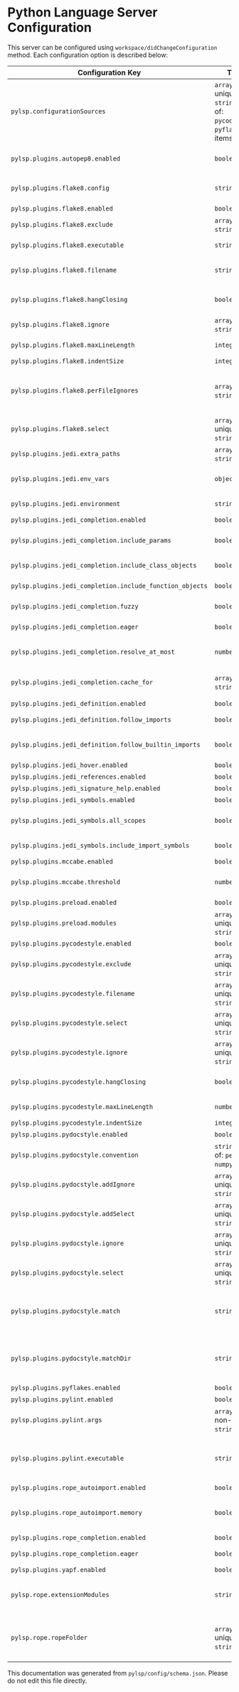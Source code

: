 # Python Language Server Configuration
This server can be configured using `workspace/didChangeConfiguration` method. Each configuration option is described below:

| **Configuration Key** | **Type** | **Description** | **Default** 
|----|----|----|----|
| `pylsp.configurationSources` | `array` of unique `string` (one of: `pycodestyle`, `pyflakes`) items | List of configuration sources to use. | `["pycodestyle"]` |
| `pylsp.plugins.autopep8.enabled` | `boolean` | Enable or disable the plugin (disabling required to use `yapf`). | `true` |
| `pylsp.plugins.flake8.config` | `string` | Path to the config file that will be the authoritative config source. | `null` |
| `pylsp.plugins.flake8.enabled` | `boolean` | Enable or disable the plugin. | `false` |
| `pylsp.plugins.flake8.exclude` | `array` of `string` items | List of files or directories to exclude. | `[]` |
| `pylsp.plugins.flake8.executable` | `string` | Path to the flake8 executable. | `"flake8"` |
| `pylsp.plugins.flake8.filename` | `string` | Only check for filenames matching the patterns in this list. | `null` |
| `pylsp.plugins.flake8.hangClosing` | `boolean` | Hang closing bracket instead of matching indentation of opening bracket's line. | `null` |
| `pylsp.plugins.flake8.ignore` | `array` of `string` items | List of errors and warnings to ignore (or skip). | `[]` |
| `pylsp.plugins.flake8.maxLineLength` | `integer` | Maximum allowed line length for the entirety of this run. | `null` |
| `pylsp.plugins.flake8.indentSize` | `integer` | Set indentation spaces. | `null` |
| `pylsp.plugins.flake8.perFileIgnores` | `array` of `string` items | A pairing of filenames and violation codes that defines which violations to ignore in a particular file, for example: `["file_path.py:W305,W304"]`). | `[]` |
| `pylsp.plugins.flake8.select` | `array` of unique `string` items | List of errors and warnings to enable. | `null` |
| `pylsp.plugins.jedi.extra_paths` | `array` of `string` items | Define extra paths for jedi.Script. | `[]` |
| `pylsp.plugins.jedi.env_vars` | `object` | Define environment variables for jedi.Script and Jedi.names. | `null` |
| `pylsp.plugins.jedi.environment` | `string` | Define environment for jedi.Script and Jedi.names. | `null` |
| `pylsp.plugins.jedi_completion.enabled` | `boolean` | Enable or disable the plugin. | `true` |
| `pylsp.plugins.jedi_completion.include_params` | `boolean` | Auto-completes methods and classes with tabstops for each parameter. | `true` |
| `pylsp.plugins.jedi_completion.include_class_objects` | `boolean` | Adds class objects as a separate completion item. | `true` |
| `pylsp.plugins.jedi_completion.include_function_objects` | `boolean` | Adds function objects as a separate completion item. | `true` |
| `pylsp.plugins.jedi_completion.fuzzy` | `boolean` | Enable fuzzy when requesting autocomplete. | `false` |
| `pylsp.plugins.jedi_completion.eager` | `boolean` | Resolve documentation and detail eagerly. | `false` |
| `pylsp.plugins.jedi_completion.resolve_at_most` | `number`  | How many labels and snippets (at most) should be resolved? | `25` |
| `pylsp.plugins.jedi_completion.cache_for` | `array` of `string` items | Modules for which labels and snippets should be cached. | `["pandas", "numpy", "tensorflow", "matplotlib"]` |
| `pylsp.plugins.jedi_definition.enabled` | `boolean` | Enable or disable the plugin. | `true` |
| `pylsp.plugins.jedi_definition.follow_imports` | `boolean` | The goto call will follow imports. | `true` |
| `pylsp.plugins.jedi_definition.follow_builtin_imports` | `boolean` | If follow_imports is True will decide if it follow builtin imports. | `true` |
| `pylsp.plugins.jedi_hover.enabled` | `boolean` | Enable or disable the plugin. | `true` |
| `pylsp.plugins.jedi_references.enabled` | `boolean` | Enable or disable the plugin. | `true` |
| `pylsp.plugins.jedi_signature_help.enabled` | `boolean` | Enable or disable the plugin. | `true` |
| `pylsp.plugins.jedi_symbols.enabled` | `boolean` | Enable or disable the plugin. | `true` |
| `pylsp.plugins.jedi_symbols.all_scopes` | `boolean` | If True lists the names of all scopes instead of only the module namespace. | `true` |
| `pylsp.plugins.jedi_symbols.include_import_symbols` | `boolean` | If True includes symbols imported from other libraries. | `true` |
| `pylsp.plugins.mccabe.enabled` | `boolean` | Enable or disable the plugin. | `true` |
| `pylsp.plugins.mccabe.threshold` | `number`  | The minimum threshold that triggers warnings about cyclomatic complexity. | `15` |
| `pylsp.plugins.preload.enabled` | `boolean` | Enable or disable the plugin. | `true` |
| `pylsp.plugins.preload.modules` | `array` of unique `string` items | List of modules to import on startup | `[]` |
| `pylsp.plugins.pycodestyle.enabled` | `boolean` | Enable or disable the plugin. | `true` |
| `pylsp.plugins.pycodestyle.exclude` | `array` of unique `string` items | Exclude files or directories which match these patterns. | `[]` |
| `pylsp.plugins.pycodestyle.filename` | `array` of unique `string` items | When parsing directories, only check filenames matching these patterns. | `[]` |
| `pylsp.plugins.pycodestyle.select` | `array` of unique `string` items | Select errors and warnings | `[]` |
| `pylsp.plugins.pycodestyle.ignore` | `array` of unique `string` items | Ignore errors and warnings | `[]` |
| `pylsp.plugins.pycodestyle.hangClosing` | `boolean` | Hang closing bracket instead of matching indentation of opening bracket's line. | `null` |
| `pylsp.plugins.pycodestyle.maxLineLength` | `number`  | Set maximum allowed line length. | `null` |
| `pylsp.plugins.pycodestyle.indentSize` | `integer` | Set indentation spaces. | `null` |
| `pylsp.plugins.pydocstyle.enabled` | `boolean` | Enable or disable the plugin. | `false` |
| `pylsp.plugins.pydocstyle.convention` | `string` (one of: `pep257`, `numpy`, `None`) | Choose the basic list of checked errors by specifying an existing convention. | `null` |
| `pylsp.plugins.pydocstyle.addIgnore` | `array` of unique `string` items | Ignore errors and warnings in addition to the specified convention. | `[]` |
| `pylsp.plugins.pydocstyle.addSelect` | `array` of unique `string` items | Select errors and warnings in addition to the specified convention. | `[]` |
| `pylsp.plugins.pydocstyle.ignore` | `array` of unique `string` items | Ignore errors and warnings | `[]` |
| `pylsp.plugins.pydocstyle.select` | `array` of unique `string` items | Select errors and warnings | `[]` |
| `pylsp.plugins.pydocstyle.match` | `string` | Check only files that exactly match the given regular expression; default is to match files that don't start with 'test_' but end with '.py'. | `"(?!test_).*\\.py"` |
| `pylsp.plugins.pydocstyle.matchDir` | `string` | Search only dirs that exactly match the given regular expression; default is to match dirs which do not begin with a dot. | `"[^\\.].*"` |
| `pylsp.plugins.pyflakes.enabled` | `boolean` | Enable or disable the plugin. | `true` |
| `pylsp.plugins.pylint.enabled` | `boolean` | Enable or disable the plugin. | `false` |
| `pylsp.plugins.pylint.args` | `array` of non-unique `string` items | Arguments to pass to pylint. | `[]` |
| `pylsp.plugins.pylint.executable` | `string` | Executable to run pylint with. Enabling this will run pylint on unsaved files via stdin. Can slow down workflow. Only works with python3. | `null` |
| `pylsp.plugins.rope_autoimport.enabled` | `boolean` | Enable or disable the plugin. | `false` |
| `pylsp.plugins.rope_autoimport.memory` | `boolean` | Make the autoimport database memory only. Drastically increases startup time. | `false` |
| `pylsp.plugins.rope_completion.enabled` | `boolean` | Enable or disable the plugin. | `false` |
| `pylsp.plugins.rope_completion.eager` | `boolean` | Resolve documentation and detail eagerly. | `false` |
| `pylsp.plugins.yapf.enabled` | `boolean` | Enable or disable the plugin. | `true` |
| `pylsp.rope.extensionModules` | `string` | Builtin and c-extension modules that are allowed to be imported and inspected by rope. | `null` |
| `pylsp.rope.ropeFolder` | `array` of unique `string` items | The name of the folder in which rope stores project configurations and data.  Pass `null` for not using such a folder at all. | `null` |

This documentation was generated from `pylsp/config/schema.json`. Please do not edit this file directly.
